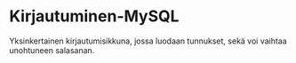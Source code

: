 # Kirjautuminen-MySQL

Yksinkertainen kirjautumisikkuna, jossa luodaan tunnukset, sekä voi vaihtaa unohtuneen salasanan.

